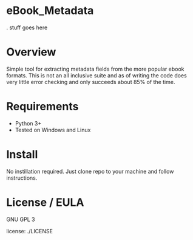 # eBook_Metadata

. stuff goes here

# Overview

Simple tool for extracting metadata fields from the more popular ebook formats.
This is not an all inclusive suite and as of writing the code does very little error checking
and only succeeds about 85% of the time.

# Requirements

- Python 3+
- Tested on Windows and Linux

# Install

No instillation required. Just clone repo to your machine and follow instructions.

# License / EULA

GNU GPL 3

license: ./LICENSE
